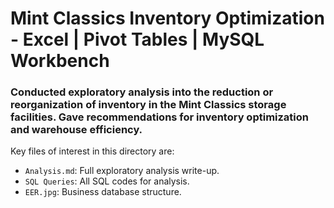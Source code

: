 # Mint Classics Inventory Optimization - Excel | Pivot Tables | MySQL Workbench
### 	Conducted exploratory analysis into the reduction or reorganization of inventory in the Mint Classics storage facilities. Gave recommendations for inventory optimization and warehouse efficiency.

Key files of interest in this directory are:
* `Analysis.md`: Full exploratory analysis write-up.
* `SQL Queries`: All SQL codes for analysis.
*  `EER.jpg`: Business database structure.
